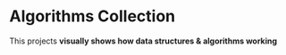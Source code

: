

# Algorithms Collection

This projects **visually shows how data structures & algorithms working**
